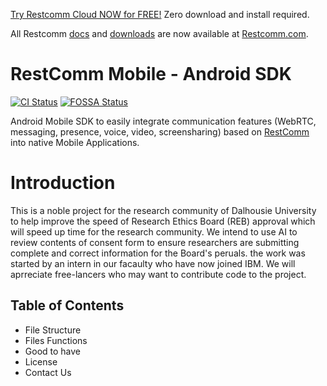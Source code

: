 

[Try Restcomm Cloud NOW for FREE!](https://www.restcomm.com/sign-up/) Zero download and install required.


All Restcomm [docs](https://www.restcomm.com/docs/) and [downloads](https://www.restcomm.com/downloads/) are now available at [Restcomm.com](https://www.restcomm.com).



RestComm Mobile - Android SDK
================

[![CI Status](http://img.shields.io/travis/RestComm/restcomm-android-sdk/master.svg?style=flat)](https://travis-ci.org/RestComm/restcomm-android-sdk)
[![FOSSA Status](https://app.fossa.io/api/projects/git%2Bhttps%3A%2F%2Fgithub.com%2FRestComm%2Frestcomm-android-sdk.svg?type=shield)](https://app.fossa.io/projects/git%2Bhttps%3A%2F%2Fgithub.com%2FRestComm%2Frestcomm-android-sdk?ref=badge_shield)

Android Mobile SDK to easily integrate communication features (WebRTC, messaging, presence, voice, video, screensharing) based on [RestComm](http://restcomm.com/) into native Mobile Applications.

Introduction
================
This is a noble project for the research community of Dalhousie University to help improve the speed of Research Ethics Board (REB) approval which will speed up time for the research community.
We intend to use AI to review contents of consent form to ensure researchers are submitting complete and correct information for the Board's peruals. the work was started by an intern in our facaulty who have now joined IBM. We will aprreciate free-lancers who may want to contribute code to the project.

## Table of Contents
- File Structure
- Files Functions
- Good to have
- License
- Contact Us

